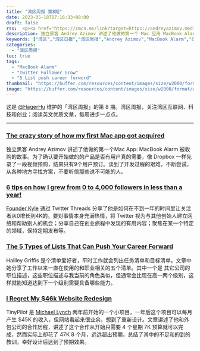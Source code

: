```yaml
---
title: "湾区周报 第8期"
date: 2023-05-18T17:16:33+08:00
draft: false
rss:  <p><a href="https://cmcn.me/link?target=https://andreyazimov.medium.com/the-crazy-story-of-how-my-first-mac-app-got-acquired-258bd03d8840">[The crazy story of how my first Mac app got acquired]</a></br> 独立黑客 Andrey Azimov 讲述了他做的第一个 Mac 应用 MacBook Alarm 被收购的故事。为了确认要开始做的的产品是否有用户真的需要，像 Dropbox 一样先录了一段视频预购，结果只有 9 个用户预购。谈到了开发过程的艰难，不断尝试，从各种地方寻找方案，不要听信那些说不可能的人。</p>
description: 独立黑客 Andrey Azimov 讲述了他做的第一个 Mac 应用 MacBook Alarm 被收购的故事。为了确认要开始做的的产品是否有用户真的需要，像 Dropbox 一样先录了一段视频预购，结果只有 9 个用户预购。谈到了开发过程的艰难，不断尝试，从各种地方寻找方案，不要听信那些说不可能的人。
keywords: ["湾区","湾区日报","湾区周报","Andrey Azimov","MacBook Alarm","Grow","Twittter Follower","Career List"]
categories:
  - "湾区周报"
toc: true
tags:
  - "MacBook Alarm"
  - "Twitter Follower Grow"
  - "5 List push career forword"
thumbnail: "https://buffer.com/resources/content/images/size/w2000/format/webp/wp-content/uploads/2014/12/IMG_1195.jpg"
image: "https://buffer.com/resources/content/images/size/w2000/format/webp/wp-content/uploads/2014/12/IMG_1195.jpg"
---
```


这是 [@HagerHu](https://twitter.com/hagerhu) 维护的「湾区周报」的第 8 期。湾区周报，关注湾区互联网、科技和创业；阅读英文优质文章，每周进步一点点。

---

### [The crazy story of how my first Mac app got acquired](https://cmcn.me/link?target=https://andreyazimov.medium.com/the-crazy-story-of-how-my-first-mac-app-got-acquired-258bd03d8840)

独立黑客 Andrey Azimov 讲述了他做的第一个Mac App: MacBook Alarm 被收购的故事。为了确认要开始做的的产品是否有用户真的需要，像 Dropbox 一样先录了一段视频预购，结果只有9个用户预订。谈到了开发过程的艰难，不断尝试，从各种地方寻找方案，不要听信那些说不可能的人。

### [6 tips on how I grew from 0 to 4,000 followers in less than a year!](https://cmcn.me/link?target=https://www.indiehackers.com/post/6-tips-on-how-i-grew-from-0-to-4-000-followers-in-less-than-a-year-a350a3ad1a)

[Founder Kyle](https://twitter.com/FounderKyle) 通过 Twitter Threads 分享了他是如何在不到一年的时间里让关注者从0增长到4K的。要对事情本身充满热情，将 Twitter 视为与其他创始人建立网络和帮助别人的机会；分享自己在创业旅程中发现的有用内容；聚焦在某一个特定的领域，保持定期发布等。

### [The 5 Types of Lists That Can Push Your Career Forward](https://cmcn.me/link?target=https://buffer.com/resources/career-lists/)

Hailley Griffis 是个清单爱好者，平时工作就会列出任务清单和目标清单。文章中她分享了工作以来一直在使用的和职业相关的五个清单。其中一个是 其它公司的职位描述，这些职位描述与我当前的角色类似，但通常会比现在高一两个级别，这样就能知道达到下一个级别需要具备哪些能力。

### [I Regret My $46k Website Redesign](https://cmcn.me/link?target=https://mtlynch.io/tinypilot-redesign/)

TinyPilot 是 [Michael Lynch](https://mtlynch.io/) 两年前开始的一个小项目，一年后这个项目可以每月产生  $45K 的收入，但网站看起来很业余，想到了重新设计。文章讲述了他和外包公司的合作历程，讲述了这个合作从开始只需要 4 个星期 7K 预算就可以完成，然而实际上却花了 47K 8 个月，远远超出预期，总结了其中的不足和的到的教训，幸好设计后达到了预期效果。
